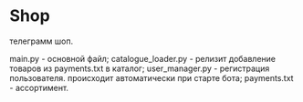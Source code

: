 # Shop

телеграмм шоп. 

main.py - основной файл;
catalogue_loader.py - релизит добавление товаров из payments.txt в каталог;
user_manager.py - регистрация пользователя. происходит автоматически при старте бота;
payments.txt - ассортимент.
